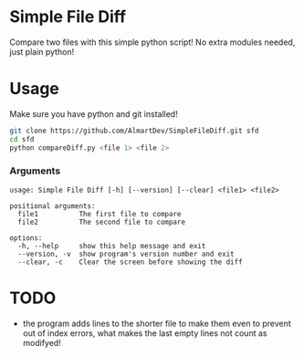 # Simple File Diff
Compare two files with this simple python script!
No extra modules needed, just plain python!

# Usage
Make sure you have python and git installed!
```sh
git clone https://github.com/AlmartDev/SimpleFileDiff.git sfd
cd sfd
python compareDiff.py <file 1> <file 2>
```

### Arguments
```
usage: Simple File Diff [-h] [--version] [--clear] <file1> <file2>

positional arguments:
  file1          The first file to compare
  file2          The second file to compare

options:
  -h, --help     show this help message and exit
  --version, -v  show program's version number and exit
  --clear, -c    Clear the screen before showing the diff

```

# TODO
- the program adds lines to the shorter file to make them even to prevent out of index errors, what makes the last empty lines not count as modifyed!
